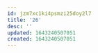 ```yaml
---
id: jzm7xc1ki4psmzi25doy2l7
title: '26'
desc: ''
updated: 1643240507051
created: 1643240507051
---
```


